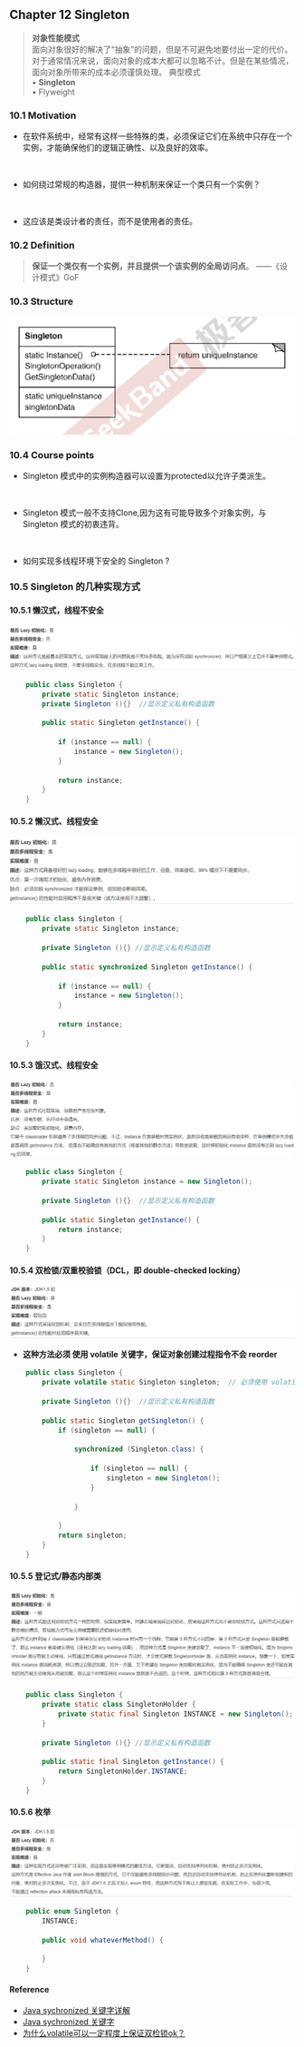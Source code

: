 ## Chapter 12 Singleton
> **对象性能模式**  
> 面向对象很好的解决了“抽象”的问题，但是不可避免地要付出一定的代价。对于通常情况来说，面向对象的成本大都可以忽略不计。但是在某些情况，面向对象所带来的成本必须谨慎处理。
> 典型模式    
> • **Singleton**  
> • Flyweight  

### 10.1 Motivation
* 在软件系统中，经常有这样一些特殊的类，必须保证它们在系统中只存在一个实例，才能确保他们的逻辑正确性、以及良好的效率。

    <br>

* 如何绕过常规的构造器，提供一种机制来保证一个类只有一个实例？

    <br>

* 这应该是类设计者的责任，而不是使用者的责任。

### 10.2 Definition
>**保证一个类仅有一个实例，并且提供一个该实例的全局访问点**。 ——《设计模式》GoF

### 10.3 Structure  
![](img/structure.png)

### 10.4 Course points

* Singleton 模式中的实例构造器可以设置为protected以允许子类派生。

    <br>

* Singleton 模式一般不支持Clone,因为这有可能导致多个对象实例，与 Singleton 模式的初衷违背。

    <br>

* 如何实现多线程环境下安全的 Singleton ?

### 10.5 Singleton 的几种实现方式
#### 10.5.1 懒汉式，线程不安全
    
![](img/2020-10-21-11-15-12.png)

```java
    public class Singleton {  
        private static Singleton instance;  
        private Singleton (){}  //显示定义私有构造函数
    
        public static Singleton getInstance() {  

            if (instance == null) {  
                instance = new Singleton();  
            }  

            return instance;  
        }  
    }
```

#### 10.5.2 懒汉式、线程安全
![](img/2020-10-21-11-18-37.png)

```java
    public class Singleton {  
        private static Singleton instance;  

        private Singleton (){} //显示定义私有构造函数  

        public static synchronized Singleton getInstance() {  

            if (instance == null) {  
                instance = new Singleton();  
            }  

            return instance;  
        }  
    }
```
#### 10.5.3 饿汉式、线程安全
![](img/2020-10-21-11-19-43.png)
```java
    public class Singleton {  
        private static Singleton instance = new Singleton();  

        private Singleton (){}  //显示定义私有构造函数

        public static Singleton getInstance() {  
            return instance;  
        }  
    }
```
#### 10.5.4 双检锁/双重校验锁（DCL，即 double-checked locking）
![](img/2020-10-21-11-20-40.png)

* **这种方法必须 使用 volatile 关键字，保证对象创建过程指令不会 reorder**
```java
    public class Singleton {  
        private volatile static Singleton singleton;  // 必须使用 volatile 关键字

        private Singleton (){}  //显示定义私有构造函数

        public static Singleton getSingleton() {  
            if (singleton == null) {  

                synchronized (Singleton.class) {  

                    if (singleton == null) {  
                        singleton = new Singleton();  
                    }  

                }  

            }  
            return singleton;  
        }  
    }
```

#### 10.5.5 登记式/静态内部类
![](img/2020-10-21-11-23-33.png)
```java
    public class Singleton {  
        private static class SingletonHolder {  
            private static final Singleton INSTANCE = new Singleton();  
        }  

        private Singleton (){} //显示定义私有构造函数

        public static final Singleton getInstance() {  
            return SingletonHolder.INSTANCE;  
        }  
    }
```

#### 10.5.6 枚举
![](img/2020-10-21-11-26-01.png)

```java
    public enum Singleton {  
        INSTANCE;  

        public void whateverMethod() {  

        }  
    }
```

#### Reference

* [Java sychronized 关键字详解](https://www.cnblogs.com/gnagwang/archive/2011/02/27/1966606.html)
* [Java sychronized 关键字](https://www.jackforfun.com/java-synchronized)
* [为什么volatile可以一定程度上保证双检锁ok？](https://blog.csdn.net/Null_RuzZ/article/details/72530826)